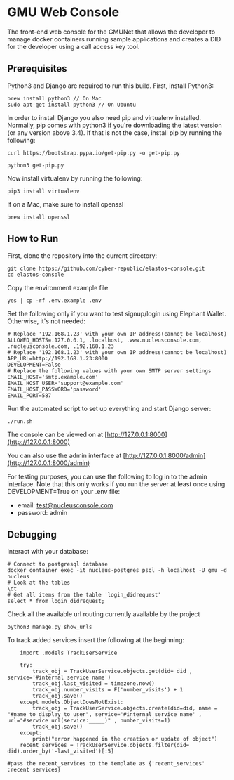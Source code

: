 # GMU Web Console

The front-end web console for the GMUNet that allows the developer to manage docker containers running sample applications and creates a DID for the developer using a call access key tool.

## Prerequisites

Python3 and Django are required to run this build. First, install Python3:

```
brew install python3 // On Mac
sudo apt-get install python3 // On Ubuntu
```

In order to install Django you also need pip and virtualenv installed. Normally, pip comes with python3 if you're downloading the latest version (or any version above 3.4). If that is not the case, install pip by running the following:

```
curl https://bootstrap.pypa.io/get-pip.py -o get-pip.py
```

```
python3 get-pip.py
```

Now install virtualenv by running the following:

```
pip3 install virtualenv
```

If on a Mac, make sure to install openssl
```
brew install openssl
```

## How to Run

First, clone the repository into the current directory:

```
git clone https://github.com/cyber-republic/elastos-console.git
cd elastos-console
```

Copy the environment example file
```
yes | cp -rf .env.example .env
```

Set the following only if you want to test signup/login using Elephant Wallet. Otherwise, it's not needed:
```
# Replace '192.168.1.23' with your own IP address(cannot be localhost)
ALLOWED_HOSTS=.127.0.0.1, .localhost, .www.nucleusconsole.com, .nucleusconsole.com, .192.168.1.23
# Replace '192.168.1.23' with your own IP address(cannot be localhost)
APP_URL=http://192.168.1.23:8000
DEVELOPMENT=False
# Replace the following values with your own SMTP server settings
EMAIL_HOST='smtp.example.com'
EMAIL_HOST_USER='support@example.com'
EMAIL_HOST_PASSWORD='password'
EMAIL_PORT=587
```
Run the automated script to set up everything and start Django server:
```
./run.sh
```

The console can be viewed on at [http://127.0.0.1:8000](http://127.0.0.1:8000)

You can also use the admin interface at [http://127.0.0.1:8000/admin](http://127.0.0.1:8000/admin)

For testing purposes, you can use the following to log in to the admin interface. Note that this only works if you run the server at least once using DEVELOPMENT=True on your .env file:
- email: test@nucleusconsole.com
- password: admin

## Debugging

Interact with your database:

```
# Connect to postgresql database
docker container exec -it nucleus-postgres psql -h localhost -U gmu -d nucleus
# Look at the tables
\dt
# Get all items from the table 'login_didrequest'
select * from login_didrequest;
```

Check all the available url routing currently available by the project

```
python3 manage.py show_urls
```

To track added services insert the following at the beginning:

```
    import .models TrackUserService

    try:
        track_obj = TrackUserService.objects.get(did= did , service='#internal service name')
        track_obj.last_visited = timezone.now()
        track_obj.number_visits = F('number_visits') + 1
        track_obj.save()
    except models.ObjectDoesNotExist:
        track_obj = TrackUserService.objects.create(did=did, name = "#name to display to user", service='#internal service name' , url="#service url(service:_____)" , number_visits=1)
        track_obj.save()
    except:
        print("error happened in the creation or update of object")
    recent_services = TrackUserService.objects.filter(did= did).order_by('-last_visited')[:5]

#pass the recent_services to the template as {'recent_services' :recent services}
```
